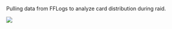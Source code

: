 Pulling data from FFLogs to analyze card distribution during raid.

<img src='https://media.giphy.com/media/0LAZ8LljPtBeq8PeR5/giphy.gif'>
